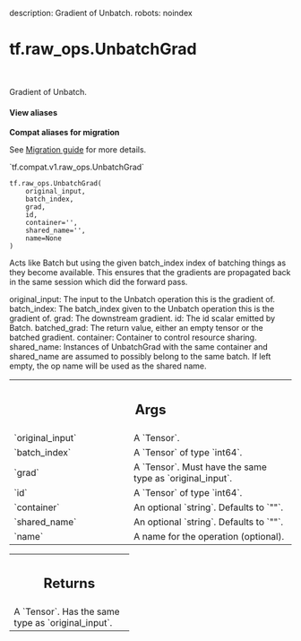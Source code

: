 description: Gradient of Unbatch.
robots: noindex

# tf.raw_ops.UnbatchGrad

<!-- Insert buttons and diff -->

<table class="tfo-notebook-buttons tfo-api nocontent" align="left">

</table>



Gradient of Unbatch.

<section class="expandable">
  <h4 class="showalways">View aliases</h4>
  <p>
<b>Compat aliases for migration</b>
<p>See
<a href="https://www.tensorflow.org/guide/migrate">Migration guide</a> for
more details.</p>
<p>`tf.compat.v1.raw_ops.UnbatchGrad`</p>
</p>
</section>

<pre class="devsite-click-to-copy prettyprint lang-py tfo-signature-link">
<code>tf.raw_ops.UnbatchGrad(
    original_input,
    batch_index,
    grad,
    id,
    container=&#x27;&#x27;,
    shared_name=&#x27;&#x27;,
    name=None
)
</code></pre>



<!-- Placeholder for "Used in" -->

Acts like Batch but using the given batch_index index of batching things as they
become available. This ensures that the gradients are propagated back in the
same session which did the forward pass.

original_input: The input to the Unbatch operation this is the gradient of.
batch_index: The batch_index given to the Unbatch operation this is the gradient
of.
grad: The downstream gradient.
id: The id scalar emitted by Batch.
batched_grad: The return value, either an empty tensor or the batched gradient.
container: Container to control resource sharing.
shared_name: Instances of UnbatchGrad with the same container and shared_name
 are assumed to possibly belong to the same batch. If left empty, the op name
 will be used as the shared name.

<!-- Tabular view -->
 <table class="responsive fixed orange">
<colgroup><col width="214px"><col></colgroup>
<tr><th colspan="2"><h2 class="add-link">Args</h2></th></tr>

<tr>
<td>
`original_input`
</td>
<td>
A `Tensor`.
</td>
</tr><tr>
<td>
`batch_index`
</td>
<td>
A `Tensor` of type `int64`.
</td>
</tr><tr>
<td>
`grad`
</td>
<td>
A `Tensor`. Must have the same type as `original_input`.
</td>
</tr><tr>
<td>
`id`
</td>
<td>
A `Tensor` of type `int64`.
</td>
</tr><tr>
<td>
`container`
</td>
<td>
An optional `string`. Defaults to `""`.
</td>
</tr><tr>
<td>
`shared_name`
</td>
<td>
An optional `string`. Defaults to `""`.
</td>
</tr><tr>
<td>
`name`
</td>
<td>
A name for the operation (optional).
</td>
</tr>
</table>



<!-- Tabular view -->
 <table class="responsive fixed orange">
<colgroup><col width="214px"><col></colgroup>
<tr><th colspan="2"><h2 class="add-link">Returns</h2></th></tr>
<tr class="alt">
<td colspan="2">
A `Tensor`. Has the same type as `original_input`.
</td>
</tr>

</table>

